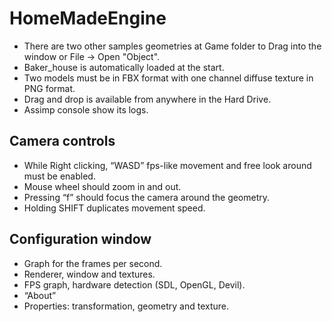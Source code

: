 # HomeMadeEngine
- There are two other samples geometries at Game folder to Drag into the window or File -> Open "Object". 
- Baker_house is automatically loaded at the start.
- Two models must be in FBX format with one channel diffuse texture in PNG format.
- Drag and drop is available from anywhere in the Hard Drive. 
- Assimp console show its logs. 
## Camera controls
- While Right clicking, “WASD” fps-like movement and free look around must be enabled.
- Mouse wheel should zoom in and out.
- Pressing “f” should focus the camera around the geometry.
- Holding SHIFT duplicates movement speed.

## Configuration window
- Graph for the frames per second.
- Renderer, window and textures.
- FPS graph,  hardware detection (SDL, OpenGL, Devil).
- “About”
- Properties: transformation, geometry and texture.
